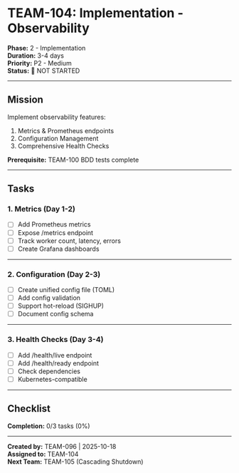 # TEAM-104: Implementation - Observability

**Phase:** 2 - Implementation  
**Duration:** 3-4 days  
**Priority:** P2 - Medium  
**Status:** 🔴 NOT STARTED

---

## Mission

Implement observability features:
1. Metrics & Prometheus endpoints
2. Configuration Management
3. Comprehensive Health Checks

**Prerequisite:** TEAM-100 BDD tests complete

---

## Tasks

### 1. Metrics (Day 1-2)
- [ ] Add Prometheus metrics
- [ ] Expose /metrics endpoint
- [ ] Track worker count, latency, errors
- [ ] Create Grafana dashboards

---

### 2. Configuration (Day 2-3)
- [ ] Create unified config file (TOML)
- [ ] Add config validation
- [ ] Support hot-reload (SIGHUP)
- [ ] Document config schema

---

### 3. Health Checks (Day 3-4)
- [ ] Add /health/live endpoint
- [ ] Add /health/ready endpoint
- [ ] Check dependencies
- [ ] Kubernetes-compatible

---

## Checklist

**Completion:** 0/3 tasks (0%)

---

**Created by:** TEAM-096 | 2025-10-18  
**Assigned to:** TEAM-104  
**Next Team:** TEAM-105 (Cascading Shutdown)
